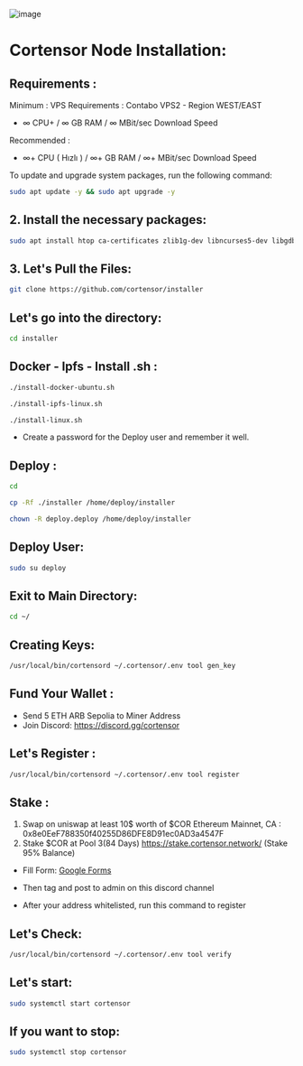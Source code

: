 ![image](https://github.com/user-attachments/assets/5980218d-ac4c-411b-8a34-048eed7c85c7)


# Cortensor Node Installation:

## Requirements :

Minimum : VPS Requirements : Contabo VPS2 - Region WEST/EAST

- ∞ CPU+ / ∞ GB RAM /  ∞ MBit/sec Download Speed

Recommended :

- ∞+ CPU ( Hızlı ) / ∞+ GB RAM / ∞+ MBit/sec Download Speed

To update and upgrade system packages, run the following command:

```bash
sudo apt update -y && sudo apt upgrade -y
```
## 2. Install the necessary packages:

```bash
sudo apt install htop ca-certificates zlib1g-dev libncurses5-dev libgdbm-dev libnss3-dev tmux iptables curl nvme-cli git wget make jq libleveldb-dev build-essential pkg-config ncdu tar clang bsdmainutils lsb-release libssl-dev libreadline-dev libffi-dev jq gcc screen unzip lz4 -y
```

## 3. Let's Pull the Files:

```bash
git clone https://github.com/cortensor/installer
```

## Let's go into the directory:

```bash
cd installer
```

## Docker - Ipfs - Install .sh : 

```bash
./install-docker-ubuntu.sh
```
```bash
./install-ipfs-linux.sh
```
```bash
./install-linux.sh
```
- Create a password for the Deploy user and remember it well.
## Deploy : 

```bash
cd
```

```bash
cp -Rf ./installer /home/deploy/installer
```

```bash
chown -R deploy.deploy /home/deploy/installer
```

## Deploy User:

```bash
sudo su deploy
```

## Exit to Main Directory:
```bash
cd ~/
```

## Creating Keys:

```bash
/usr/local/bin/cortensord ~/.cortensor/.env tool gen_key
```
## Fund Your Wallet :
- Send 5 ETH ARB Sepolia to Miner Address
- Join Discord: https://discord.gg/cortensor

## Let's Register :
```bash
/usr/local/bin/cortensord ~/.cortensor/.env tool register
```

## Stake :
1. Swap on uniswap at least 10$ worth of $COR Ethereum Mainnet, CA : 0x8e0EeF788350f40255D86DFE8D91ec0AD3a4547F
2. Stake $COR at Pool 3(84 Days) https://stake.cortensor.network/ (Stake 95% Balance)
- Fill Form: [Google Forms](https://docs.google.com/forms/d/e/1FAIpQLSfNEGWnWO10pnMPu5uX6yk4mZ9qf4fOxvTqcsFaO9V88OQFJw/viewform)
- Then tag and post to admin on this discord channel

- After your address whitelisted, run this command to register

## Let's Check: 

```bash
/usr/local/bin/cortensord ~/.cortensor/.env tool verify
```

## Let's start:

```bash
sudo systemctl start cortensor
```

## If you want to stop:

```bash
sudo systemctl stop cortensor
```
